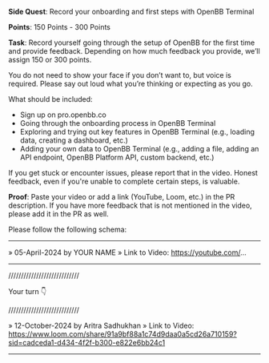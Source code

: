 **Side Quest**: Record your onboarding and first steps with OpenBB Terminal

**Points**: 150 Points - 300 Points

**Task**: Record yourself going through the setup of OpenBB for the first time and provide feedback. Depending on how much feedback you provide, we’ll assign 150 or 300 points.

You do not need to show your face if you don’t want to, but voice is required. Please say out loud what you’re thinking or expecting as you go.

What should be included:

- Sign up on pro.openbb.co
- Going through the onboarding process in OpenBB Terminal
- Exploring and trying out key features in OpenBB Terminal (e.g., loading data, creating a dashboard, etc.)
- Adding your own data to OpenBB Terminal (e.g., adding a file, adding an API endpoint, OpenBB Platform API, custom backend, etc.)

If you get stuck or encounter issues, please report that in the video. Honest feedback, even if you're unable to complete certain steps, is valuable.

**Proof**: Paste your video or add a link (YouTube, Loom, etc.) in the PR description. If you have more feedback that is not mentioned in the video, please add it in the PR as well.

Please follow the following schema:

---

» 05-April-2024 by YOUR NAME
» Link to Video: https://youtube.com/...

---

////////////////////////////

Your turn 👇

////////////////////////////

» 12-October-2024 by Aritra Sadhukhan
» Link to Video: https://www.loom.com/share/91a9bf88a1c74d9daa0a5cd26a710159?sid=cadceda1-d434-4f2f-b300-e822e6bb24c1

---
